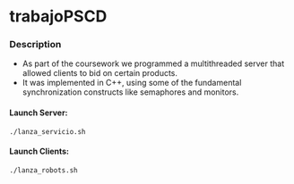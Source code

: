 # trabajoPSCD

### Description
- As part of the coursework we programmed a multithreaded server that allowed clients to bid on certain
products.
- It was implemented in C++, using some of the fundamental synchronization constructs like semaphores
and monitors.

#### Launch Server: 
```
./lanza_servicio.sh
```
#### Launch Clients: 
```
./lanza_robots.sh
```

